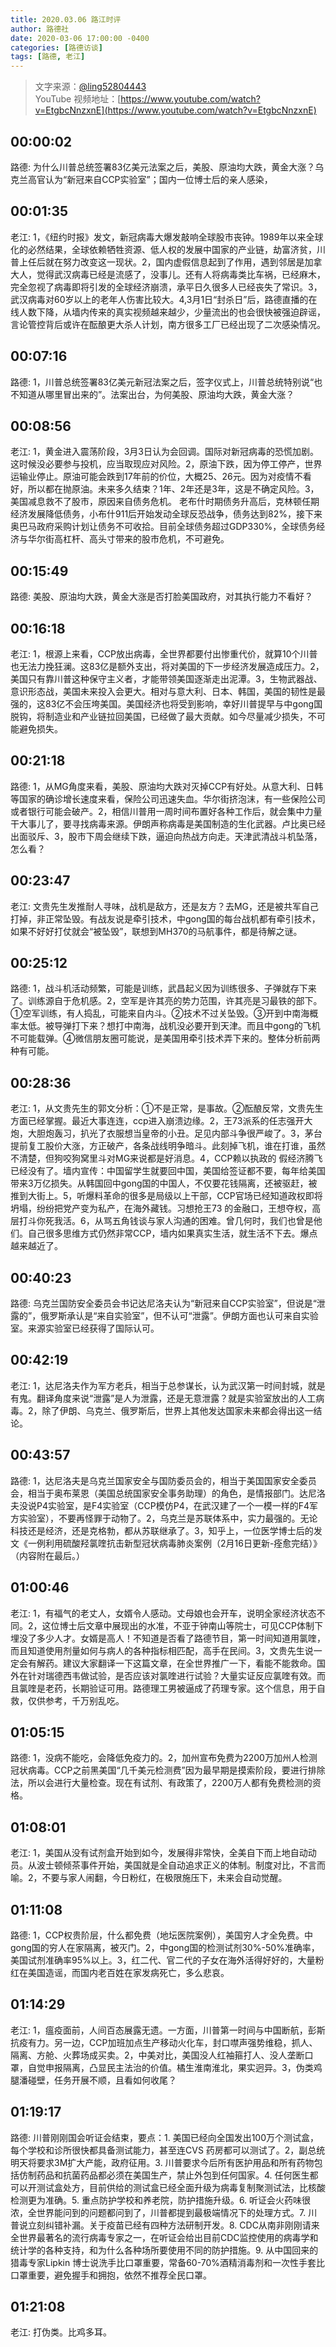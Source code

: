 ```yaml
---
title: 2020.03.06 路江时评
author: 路德社
date: 2020-03-06 17:00:00 -0400
categories: [路德访谈]
tags: [路德, 老江]
---
```


> 文字来源：[@ling52804443](https://twitter.com/ling52804443)  
> YouTube 视频地址：[https://www.youtube.com/watch?v=EtgbcNnzxnE](https://www.youtube.com/watch?v=EtgbcNnzxnE)

## 00:00:02

路德: 为什么川普总统签署83亿美元法案之后，美股、原油均大跌，黄金大涨？乌克兰高官认为“新冠来自CCP实验室”；国内一位博士后的亲人感染，

## 00:01:35

老江: 1，《纽约时报》发文，新冠病毒大爆发敲响全球股市丧钟。1989年以来全球化的必然结果，全球依赖牺牲资源、低人权的发展中国家的产业链，劫富济贫，川普上任后就在努力改变这一现状。2，国内虚假信息起到了作用，遇到邻居是加拿大人，觉得武汉病毒已经是流感了，没事儿。还有人将病毒类比车祸，已经麻木，完全忽视了病毒即将引发的全球经济崩溃，承平日久很多人已经丧失了常识。3，武汉病毒对60岁以上的老年人伤害比较大。4,3月1日“封杀日”后，路德直播的在线人数下降，从墙内传来的真实视频越来越少，少量流出的也会很快被强迫辟谣，言论管控背后或许在酝酿更大杀人计划，南方很多工厂已经出现了二次感染情况。

## 00:07:16

路德: 1，川普总统签署83亿美元新冠法案之后，签字仪式上，川普总统特别说“也不知道从哪里冒出来的”。法案出台，为何美股、原油均大跌，黄金大涨？

## 00:08:56

老江: 1，黄金进入震荡阶段，3月3日认为会回调。国际对新冠病毒的恐慌加剧。这时候没必要参与投机，应当取现应对风险。2，原油下跌，因为停工停产，世界运输业停止。原油可能会跌到17年前的价位，大概25、26元。因为对疫情不看好，所以都在抛原油。未来多久结束？1年、2年还是3年，这是不确定风险。3，美国减息救不了股市，原因来自债务危机。
老布什时期债务升高后，克林顿任期经济发展降低债务，小布什911后开始发动全球反恐战争，债务达到82%，接下来奥巴马政府采购计划让债务不可收拾。目前全球债务超过GDP330%，全球债务经济与华尔街高杠杆、高头寸带来的股市危机，不可避免。

## 00:15:49

路德: 美股、原油均大跌，黄金大涨是否打脸美国政府，对其执行能力不看好？

## 00:16:18

老江: 1，根源上来看，CCP放出病毒，全世界都要付出惨重代价，就算10个川普也无法力挽狂澜。这83亿是额外支出，将对美国的下一步经济发展造成压力。2，美国只有靠川普这种保守主义者，才能带领美国逐渐走出泥潭。3，生物武器战、意识形态战，美国未来投入会更大。相对与意大利、日本、韩国，美国的韧性是最强的，这83亿不会压垮美国。美国经济也将受到影响，幸好川普提早与中gong国脱钩，将制造业和产业链拉回美国，已经做了最大贡献。如今尽量减少损失，不可能避免损失。

## 00:21:18

路德: 1，从MG角度来看，美股、原油均大跌对灭掉CCP有好处。从意大利、日韩等国家的确诊增长速度来看，保险公司迅速失血。华尔街挤泡沫，有一些保险公司或者银行可能会破产。2，相信川普用一周时间布置好各种工作后，就会集中力量干大事儿了，要寻找病毒来源。伊朗声称病毒是美国制造的生化武器。卢比奥已经出面驳斥、3，股市下周会继续下跌，逼迫向热战方向走。天津武清战斗机坠落，怎么看？

## 00:23:47

老江: 文贵先生发推耐人寻味，战机是敌方，还是友方？去MG，还是被共军自己打掉，非正常坠毁。有战友说是牵引技术，中gong国的每台战机都有牵引技术，如果不好好打仗就会“被坠毁”，联想到MH370的马航事件，都是待解之谜。

## 00:25:12

路德: 1，战斗机活动频繁，可能是训练，武昌起义因为训练很多、子弹就存下来了。训练源自于危机感。2，空军是许其亮的势力范围，许其亮是习最铁的部下。①空军训练，有人捣乱，可能来自内斗。②技术不过关坠毁。③开到中南海概率太低。被导弹打下来？想打中南海，战机没必要开到天津。而且中gong的飞机不可能载弹。④微信朋友圈可能说，是美国用牵引技术弄下来的。整体分析前两种有可能。

## 00:28:36

老江: 1，从文贵先生的郭文分析：①不是正常，是事故。②酝酿反常，文贵先生方面已经掌握。最近大事连连，ccp进入崩溃边缘。2，王73派系的任志强开大炮，大胆炮轰习，扒光了衣服想当皇帝的小丑。足见内部斗争很严峻了。3，茅台提前复工股价大涨，方正破产，各条战线明争暗斗。此刻掉飞机，谁在打谁，虽然不清楚，但狗咬狗窝里斗对MG来说都是好消息。4，CCP赖以执政的 假经济腾飞已经没有了。墙内宣传：中国留学生就要回中国，美国给签证都不要，每年给美国带来3万亿损失。从韩国回中gong国的中国人，不仅要花钱隔离，还被驱赶，被推到大街上。5，听爆料革命的很多是局级以上干部，CCP官场已经知道政权即将坍塌，纷纷把党产变为私产，在海外藏钱。习想抢王73 的金融口，王想夺权，高层打斗你死我活。6，从骂五角钱谈与家人沟通的困难。曾几何时，我们也曾是他们。自己很多思维方式仍然非常CCP，墙内如果真实生活，就生活不下去。爆点越来越近了。

## 00:40:23

路德: 乌克兰国防安全委员会书记达尼洛夫认为“新冠来自CCP实验室”，但说是“泄露的”，俄罗斯承认是“来自实验室”，但不认可“泄露”。伊朗方面也认可来自实验室。来源实验室已经获得了国际认可。

## 00:42:19

老江: 1，达尼洛夫作为军方老兵，相当于总参谋长，认为武汉第一时间封城，就是有鬼。翻译角度来说“泄露”是人为泄露，还是无意泄露？就是实验室放出的人工病毒。2，除了伊朗、乌克兰、俄罗斯后，世界上其他发达国家未来都会得出这一结论。

## 00:43:57

路德: 1，达尼洛夫是乌克兰国家安全与国防委员会的，相当于美国国家安全委员会，相当于奥布莱恩（美国总统国家安全事务助理）的角色，是情报部门。达尼洛夫没说P4实验室，是F4实验室（CCP模仿P4，在武汉建了一个一模一样的F4军方实验室），不要再怪罪于动物了。2，乌克兰是苏联体系中，实力最强的。无论科技还是经济，还是克格勃，都从苏联继承了。3，知乎上，一位医学博士后的发文《一例利用硫酸羟氯喹抗击新型冠状病毒肺炎案例（2月16日更新-痊愈完结）》（内容附在最后。）

## 01:00:46

老江: 1，有福气的老丈人，女婿令人感动。丈母娘也会开车，说明全家经济状态不同。2，这位博士后文章中展现出的水准，不亚于钟南山等院士，可见CCP体制下埋没了多少人才。女婿是高人！不知道是否看了路德节目，第一时间知道用氯喹，而且知道使用剂量如何与病人的各种指标相匹配，高手在民间。3，文贵先生说一定会有解药。建议大家翻译一下这篇文章，在全世界推广一下，看能不能救命。国外在针对瑞德西韦做试验，是否应该对氯喹进行试验？大量实证反应氯喹有效。而且氯喹是老药，长期验证可用。路德理工男被逼成了药理专家。这个信息，用于自救，仅供参考，千万别乱吃。

## 01:05:15

路德: 1，没病不能吃，会降低免疫力的。2，加州宣布免费为2200万加州人检测冠状病毒。CCP之前黑美国“几千美元检测费”因为最早期是摸索阶段，要进行排除法，所以会进行大量检查。现在有试剂、有政策了，2200万人都有免费检测的资格。

## 01:08:01

老江: 1，美国从没有试剂盒开始到如今，发展得非常快，全美自下而上地自动动员。从波士顿倾茶事件开始，美国就是全自动追求正义的体制。制度对比，不言而喻。2，不要与家人闹翻，今日粉红，在极限施压下，未来会自动觉醒。

## 01:11:08

路德: 1，CCP权贵阶层，什么都免费（地坛医院案例），美国穷人才全免费。中gong国的穷人在家隔离，被灭门。2，中gong国的检测试剂30%-50%准确率，美国试剂准确率95%以上。3，红二代、官二代的子女在海外活得好好的，大量粉红在美国造谣，而国内老百姓在家发病死亡，多么悲哀。

## 01:14:29

老江: 1，瘟疫面前，人间百态展露无遗。一方面，川普第一时间与中国断航，彭斯抗疫有力。另一边，CCP加班加点生产移动火化车，封口噤声强势维稳，抓人、隔离、方舱、火葬场成买卖。2，中美对比，美国没人红袖箍打人、没人垄断口罩，自觉申报隔离，凸显民主法治的价值。橘生淮南淮北，果实迥异。3，伪类鸡腿潘碰壁，任务开展不顺，且看如何收尾？

## 01:19:17

路德: 川普刚刚国会听证会结束，要点：1. 美国已经向全国发出100万个测试盒，每个学校和诊所很快都具备测试能力，甚至连CVS 药房都可以测试了。2，副总统明天将要求3M扩大产能，政府征用。3. 川普要求今后所有医护用品和所有药物包括仿制药品和抗菌药品都必须在美国生产，禁止外包到任何国家。4.  任何医生都可以开测试盒处方，目前供给的测试盒已经全面升级为病毒复制聚测试法，比核酸检测更为准确。5. 重点防护学校和养老院，防护措施升级。6. 听证会火药味很浓，全世界能问到的问题都问到了，川普都提到最极端情况下的处理方式。7. 川普说立刻纠错补漏。关于疫苗已经有四种方法研制开发。8. CDC从南非刚刚请来全世界最著名的流行病毒专家之一，在听证会给出目前CDC监控使用的病毒学和统计学的各种支持，和为什么各种场所要使用不同的防护措施。9. 从中国回来的猎毒专家Lipkin 博士说洗手比口罩重要，常备60-70%酒精消毒剂和一次性手套比口罩重要，避免握手和拥抱，依然不推荐全民口罩。

## 01:21:08

老江: 打伪类。比鸡多耳。
